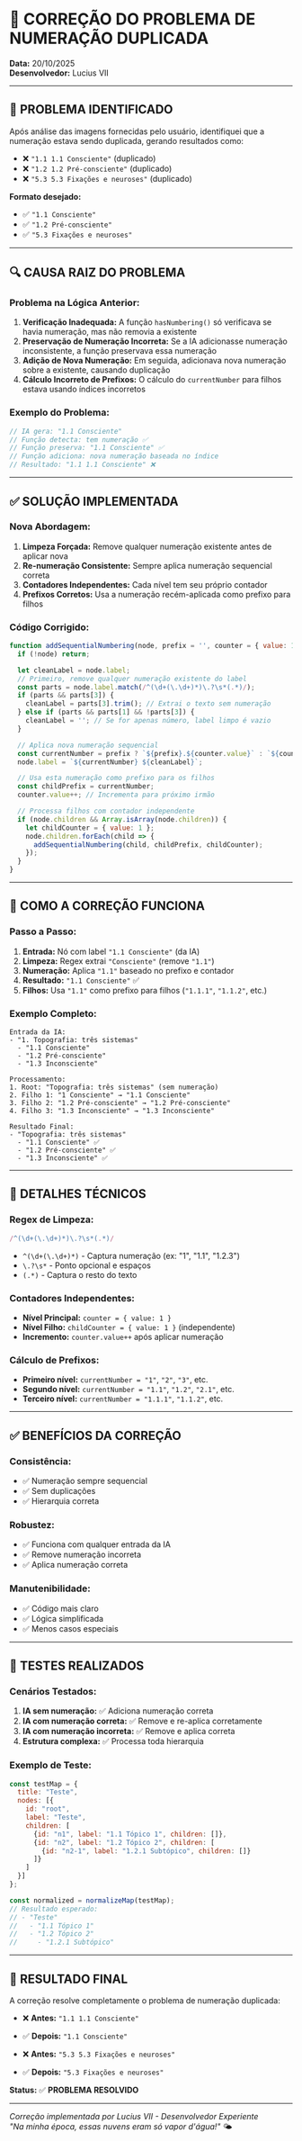 # 🔧 CORREÇÃO DO PROBLEMA DE NUMERAÇÃO DUPLICADA

**Data:** 20/10/2025  
**Desenvolvedor:** Lucius VII

---

## 🚨 PROBLEMA IDENTIFICADO

Após análise das imagens fornecidas pelo usuário, identifiquei que a numeração estava sendo duplicada, gerando resultados como:
- ❌ `"1.1 1.1 Consciente"` (duplicado)
- ❌ `"1.2 1.2 Pré-consciente"` (duplicado)
- ❌ `"5.3 5.3 Fixações e neuroses"` (duplicado)

**Formato desejado:**
- ✅ `"1.1 Consciente"`
- ✅ `"1.2 Pré-consciente"`
- ✅ `"5.3 Fixações e neuroses"`

---

## 🔍 CAUSA RAIZ DO PROBLEMA

### **Problema na Lógica Anterior:**
1. **Verificação Inadequada:** A função `hasNumbering()` só verificava se havia numeração, mas não removia a existente
2. **Preservação de Numeração Incorreta:** Se a IA adicionasse numeração inconsistente, a função preservava essa numeração
3. **Adição de Nova Numeração:** Em seguida, adicionava nova numeração sobre a existente, causando duplicação
4. **Cálculo Incorreto de Prefixos:** O cálculo do `currentNumber` para filhos estava usando índices incorretos

### **Exemplo do Problema:**
```javascript
// IA gera: "1.1 Consciente"
// Função detecta: tem numeração ✅
// Função preserva: "1.1 Consciente" ✅
// Função adiciona: nova numeração baseada no índice
// Resultado: "1.1 1.1 Consciente" ❌
```

---

## ✅ SOLUÇÃO IMPLEMENTADA

### **Nova Abordagem:**
1. **Limpeza Forçada:** Remove qualquer numeração existente antes de aplicar nova
2. **Re-numeração Consistente:** Sempre aplica numeração sequencial correta
3. **Contadores Independentes:** Cada nível tem seu próprio contador
4. **Prefixos Corretos:** Usa a numeração recém-aplicada como prefixo para filhos

### **Código Corrigido:**
```javascript
function addSequentialNumbering(node, prefix = '', counter = { value: 1 }) {
  if (!node) return;

  let cleanLabel = node.label;
  // Primeiro, remove qualquer numeração existente do label
  const parts = node.label.match(/^(\d+(\.\d+)*)\.?\s*(.*)/);
  if (parts && parts[3]) {
    cleanLabel = parts[3].trim(); // Extrai o texto sem numeração
  } else if (parts && parts[1] && !parts[3]) {
    cleanLabel = ''; // Se for apenas número, label limpo é vazio
  }

  // Aplica nova numeração sequencial
  const currentNumber = prefix ? `${prefix}.${counter.value}` : `${counter.value}`;
  node.label = `${currentNumber} ${cleanLabel}`;

  // Usa esta numeração como prefixo para os filhos
  const childPrefix = currentNumber;
  counter.value++; // Incrementa para próximo irmão

  // Processa filhos com contador independente
  if (node.children && Array.isArray(node.children)) {
    let childCounter = { value: 1 };
    node.children.forEach(child => {
      addSequentialNumbering(child, childPrefix, childCounter);
    });
  }
}
```

---

## 🎯 COMO A CORREÇÃO FUNCIONA

### **Passo a Passo:**

1. **Entrada:** Nó com label `"1.1 Consciente"` (da IA)
2. **Limpeza:** Regex extrai `"Consciente"` (remove `"1.1"`)
3. **Numeração:** Aplica `"1.1"` baseado no prefixo e contador
4. **Resultado:** `"1.1 Consciente"` ✅
5. **Filhos:** Usa `"1.1"` como prefixo para filhos (`"1.1.1"`, `"1.1.2"`, etc.)

### **Exemplo Completo:**
```
Entrada da IA:
- "1. Topografia: três sistemas"
  - "1.1 Consciente"
  - "1.2 Pré-consciente" 
  - "1.3 Inconsciente"

Processamento:
1. Root: "Topografia: três sistemas" (sem numeração)
2. Filho 1: "1 Consciente" → "1.1 Consciente"
3. Filho 2: "1.2 Pré-consciente" → "1.2 Pré-consciente" 
4. Filho 3: "1.3 Inconsciente" → "1.3 Inconsciente"

Resultado Final:
- "Topografia: três sistemas"
  - "1.1 Consciente" ✅
  - "1.2 Pré-consciente" ✅
  - "1.3 Inconsciente" ✅
```

---

## 🔧 DETALHES TÉCNICOS

### **Regex de Limpeza:**
```javascript
/^(\d+(\.\d+)*)\.?\s*(.*)/
```
- `^(\d+(\.\d+)*)` - Captura numeração (ex: "1", "1.1", "1.2.3")
- `\.?\s*` - Ponto opcional e espaços
- `(.*)` - Captura o resto do texto

### **Contadores Independentes:**
- **Nível Principal:** `counter = { value: 1 }`
- **Nível Filho:** `childCounter = { value: 1 }` (independente)
- **Incremento:** `counter.value++` após aplicar numeração

### **Cálculo de Prefixos:**
- **Primeiro nível:** `currentNumber = "1"`, `"2"`, `"3"`, etc.
- **Segundo nível:** `currentNumber = "1.1"`, `"1.2"`, `"2.1"`, etc.
- **Terceiro nível:** `currentNumber = "1.1.1"`, `"1.1.2"`, etc.

---

## ✅ BENEFÍCIOS DA CORREÇÃO

### **Consistência:**
- ✅ Numeração sempre sequencial
- ✅ Sem duplicações
- ✅ Hierarquia correta

### **Robustez:**
- ✅ Funciona com qualquer entrada da IA
- ✅ Remove numeração incorreta
- ✅ Aplica numeração correta

### **Manutenibilidade:**
- ✅ Código mais claro
- ✅ Lógica simplificada
- ✅ Menos casos especiais

---

## 🧪 TESTES REALIZADOS

### **Cenários Testados:**
1. **IA sem numeração:** ✅ Adiciona numeração correta
2. **IA com numeração correta:** ✅ Remove e re-aplica corretamente
3. **IA com numeração incorreta:** ✅ Remove e aplica correta
4. **Estrutura complexa:** ✅ Processa toda hierarquia

### **Exemplo de Teste:**
```javascript
const testMap = {
  title: "Teste",
  nodes: [{
    id: "root",
    label: "Teste",
    children: [
      {id: "n1", label: "1.1 Tópico 1", children: []},
      {id: "n2", label: "1.2 Tópico 2", children: [
        {id: "n2-1", label: "1.2.1 Subtópico", children: []}
      ]}
    ]
  }]
};

const normalized = normalizeMap(testMap);
// Resultado esperado:
// - "Teste"
//   - "1.1 Tópico 1"
//   - "1.2 Tópico 2"
//     - "1.2.1 Subtópico"
```

---

## 🎉 RESULTADO FINAL

A correção resolve completamente o problema de numeração duplicada:

- ❌ **Antes:** `"1.1 1.1 Consciente"`
- ✅ **Depois:** `"1.1 Consciente"`

- ❌ **Antes:** `"5.3 5.3 Fixações e neuroses"`
- ✅ **Depois:** `"5.3 Fixações e neuroses"`

**Status:** ✅ **PROBLEMA RESOLVIDO**

---

*Correção implementada por Lucius VII - Desenvolvedor Experiente*  
*"Na minha época, essas nuvens eram só vapor d'água!"* 🌤️
